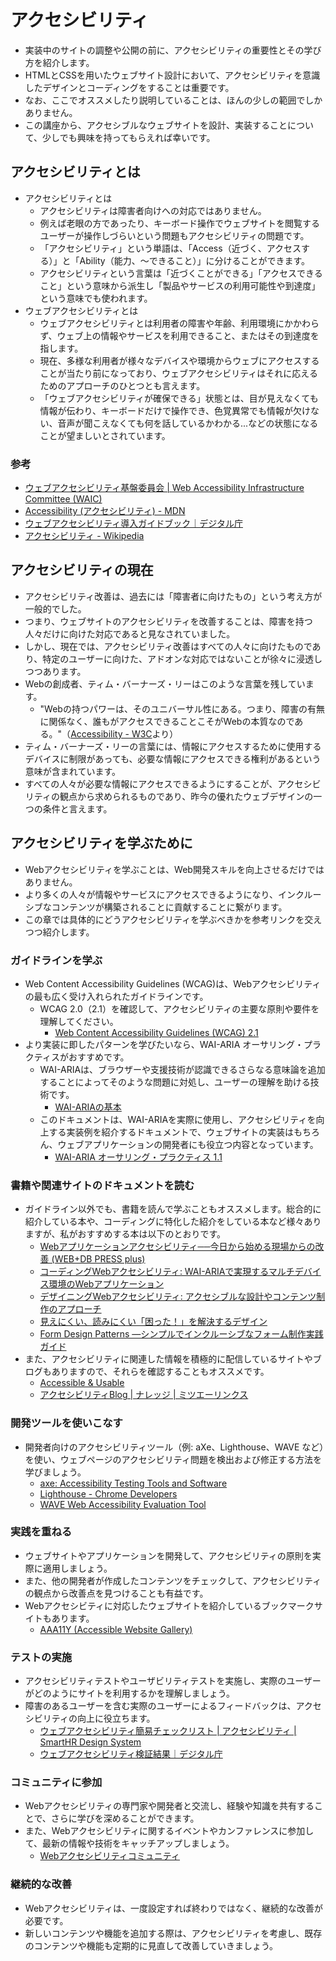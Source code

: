 アクセシビリティ
==

- 実装中のサイトの調整や公開の前に、アクセシビリティの重要性とその学び方を紹介します。
- HTMLとCSSを用いたウェブサイト設計において、アクセシビリティを意識したデザインとコーディングをすることは重要です。
- なお、ここでオススメしたり説明していることは、ほんの少しの範囲でしかありません。
- この講座から、アクセシブルなウェブサイトを設計、実装することについて、少しでも興味を持ってもらえれば幸いです。

## アクセシビリティとは

- アクセシビリティとは
  - アクセシビリティは障害者向けへの対応ではありません。
  - 例えば老眼の方であったり、キーボード操作でウェブサイトを閲覧するユーザーが操作しづらいという問題もアクセシビリティの問題です。
  - 「アクセシビリティ」という単語は、「Access（近づく、アクセスする）」と「Ability（能力、〜できること）」に分けることができます。
  - アクセシビリティという言葉は「近づくことができる」「アクセスできること」という意味から派生し「製品やサービスの利用可能性や到達度」という意味でも使われます。
- ウェブアクセシビリティとは
  - ウェブアクセシビリティとは利用者の障害や年齢、利用環境にかかわらず、ウェブ上の情報やサービスを利用できること、またはその到達度を指します。
  - 現在、多様な利用者が様々なデバイスや環境からウェブにアクセスすることが当たり前になっており、ウェブアクセシビリティはそれに応えるためのアプローチのひとつとも言えます。
  - 「ウェブアクセシビリティが確保できる」状態とは、目が見えなくても情報が伝わり、キーボードだけで操作でき、色覚異常でも情報が欠けない、音声が聞こえなくても何を話しているかわかる...などの状態になることが望ましいとされています。

### 参考

- [ウェブアクセシビリティ基盤委員会 | Web Accessibility Infrastructure Committee (WAIC)](https://waic.jp/)
- [Accessibility (アクセシビリティ) - MDN](https://developer.mozilla.org/ja/docs/Glossary/Accessibility)
- [ウェブアクセシビリティ導入ガイドブック｜デジタル庁](https://www.digital.go.jp/resources/introduction-to-web-accessibility-guidebook/)
- [アクセシビリティ - Wikipedia](https://ja.wikipedia.org/wiki/%E3%82%A2%E3%82%AF%E3%82%BB%E3%82%B7%E3%83%93%E3%83%AA%E3%83%86%E3%82%A3)

## アクセシビリティの現在

- アクセシビリティ改善は、過去には「障害者に向けたもの」という考え方が一般的でした。
- つまり、ウェブサイトのアクセシビリティを改善することは、障害を持つ人々だけに向けた対応であると見なされていました。
- しかし、現在では、アクセシビリティ改善はすべての人々に向けたものであり、特定のユーザーに向けた、アドオンな対応ではないことが徐々に浸透しつつあります。
- Webの創成者、ティム・バーナーズ・リーはこのような言葉を残しています。
  - "Webの持つパワーは、そのユニバーサル性にある。つまり、障害の有無に関係なく、誰もがアクセスできることこそがWebの本質なのである。"（[Accessibility - W3C](https://www.w3.org/standards/webdesign/accessibility)より）
- ティム・バーナーズ・リーの言葉には、情報にアクセスするために使用するデバイスに制限があっても、必要な情報にアクセスできる権利があるという意味が含まれています。
- すべての人々が必要な情報にアクセスできるようにすることが、アクセシビリティの観点から求められるものであり、昨今の優れたウェブデザインの一つの条件と言えます。

## アクセシビリティを学ぶために

- Webアクセシビリティを学ぶことは、Web開発スキルを向上させるだけではありません。
- より多くの人々が情報やサービスにアクセスできるようになり、インクルーシブなコンテンツが構築されることに貢献することに繋がります。
- この章では具体的にどうアクセシビリティを学ぶべきかを参考リンクを交えつつ紹介します。

### ガイドラインを学ぶ

- Web Content Accessibility Guidelines (WCAG)は、Webアクセシビリティの最も広く受け入れられたガイドラインです。
  - WCAG 2.0（2.1）を確認して、アクセシビリティの主要な原則や要件を理解してください。
    - [Web Content Accessibility Guidelines (WCAG) 2.1](https://waic.jp/translations/WCAG21/)
- より実装に即したパターンを学びたいなら、WAI-ARIA オーサリング・プラクティスがおすすめです。
  - WAI-ARIAは、ブラウザーや支援技術が認識できるさらなる意味論を追加することによってそのような問題に対処し、ユーザーの理解を助ける技術です。
    - [WAI-ARIAの基本](https://developer.mozilla.org/ja/docs/Learn/Accessibility/WAI-ARIA_basics) 
  - このドキュメントは、WAI-ARIAを実際に使用し、アクセシビリティを向上する実装例を紹介するドキュメントで、ウェブサイトの実装はもちろん、ウェブアプリケーションの開発者にも役立つ内容となっています。
    - [WAI-ARIA オーサリング・プラクティス 1.1](https://waic.jp/translations/2019/NOTE-wai-aria-practices-1.1-20190207/)

### 書籍や関連サイトのドキュメントを読む

- ガイドライン以外でも、書籍を読んで学ぶこともオススメします。総合的に紹介している本や、コーディングに特化した紹介をしている本など様々ありますが、私がおすすめする本は以下のとおりです。
  - [Webアプリケーションアクセシビリティ──今日から始める現場からの改善 (WEB+DB PRESS plus) ](https://amzn.asia/d/iVqZ89x)
  - [コーディングWebアクセシビリティ: WAI-ARIAで実現するマルチデバイス環境のWebアプリケーション](https://amzn.asia/d/4fFM2ze)
  - [デザイニングWebアクセシビリティ: アクセシブルな設計やコンテンツ制作のアプローチ](https://amzn.asia/d/av7Ea4l)
  - [見えにくい、読みにくい「困った！」を解決するデザイン](https://amzn.asia/d/9Yc1KPp)
  - [Form Design Patterns ―シンプルでインクルーシブなフォーム制作実践ガイド](https://amzn.asia/d/4uZyyc6)
- また、アクセシビリティに関連した情報を積極的に配信しているサイトやブログもありますので、それらを確認することもオススメです。
  - [Accessible &amp; Usable](https://accessible-usable.net/)
  - [アクセシビリティBlog | ナレッジ | ミツエーリンクス](https://www.mitsue.co.jp/knowledge/blog/a11y/)

### 開発ツールを使いこなす

- 開発者向けのアクセシビリティツール（例: aXe、Lighthouse、WAVE など）を使い、ウェブページのアクセシビリティ問題を検出および修正する方法を学びましょう。
  - [axe: Accessibility Testing Tools and Software](https://www.deque.com/axe/)
  - [Lighthouse - Chrome Developers](https://developer.chrome.com/ja/docs/lighthouse/)
  - [WAVE Web Accessibility Evaluation Tool](https://wave.webaim.org/)

### 実践を重ねる

- ウェブサイトやアプリケーションを開発して、アクセシビリティの原則を実際に適用しましょう。
- また、他の開発者が作成したコンテンツをチェックして、アクセシビリティの観点から改善点を見つけることも有益です。
- Webアクセシビティに対応したウェブサイトを紹介しているブックマークサイトもあります。
  - [AAA11Y (Accessible Website Gallery)](https://www.aaa11y.com/)


### テストの実施

- アクセシビリティテストやユーザビリティテストを実施し、実際のユーザーがどのようにサイトを利用するかを理解しましょう。
- 障害のあるユーザーを含む実際のユーザーによるフィードバックは、アクセシビリティの向上に役立ちます。
  - [ウェブアクセシビリティ簡易チェックリスト | アクセシビリティ | SmartHR Design System](https://smarthr.design/accessibility/check-list/)
  - [ウェブアクセシビリティ検証結果｜デジタル庁](https://www.digital.go.jp/accessibility-statement/test-result/)

### コミュニティに参加

- Webアクセシビリティの専門家や開発者と交流し、経験や知識を共有することで、さらに学びを深めることができます。
- また、Webアクセシビリティに関するイベントやカンファレンスに参加して、最新の情報や技術をキャッチアップしましょう。
  - [Webアクセシビリティコミュニティ](https://waic.jp/community/)

### 継続的な改善

- Webアクセシビリティは、一度設定すれば終わりではなく、継続的な改善が必要です。
- 新しいコンテンツや機能を追加する際は、アクセシビリティを考慮し、既存のコンテンツや機能も定期的に見直して改善していきましょう。

